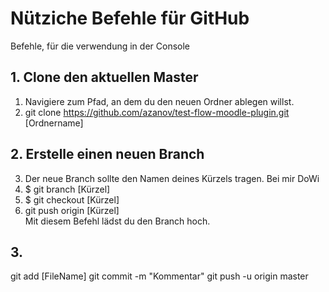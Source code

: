 # Nütziche Befehle für GitHub
Befehle, für die verwendung in der Console

## 1. Clone den aktuellen Master
1. Navigiere zum Pfad, an dem du den neuen Ordner ablegen willst.
2. git clone https://github.com/azanov/test-flow-moodle-plugin.git [Ordnername]

## 2. Erstelle einen neuen Branch
3. Der neue Branch sollte den Namen deines Kürzels tragen. Bei mir DoWi
3. $ git branch [Kürzel]
4. $ git checkout [Kürzel]
5. git push origin [Kürzel]  
Mit diesem Befehl lädst du den Branch hoch.

## 3. 

git add [FileName]
git commit -m "Kommentar"
git push -u origin master